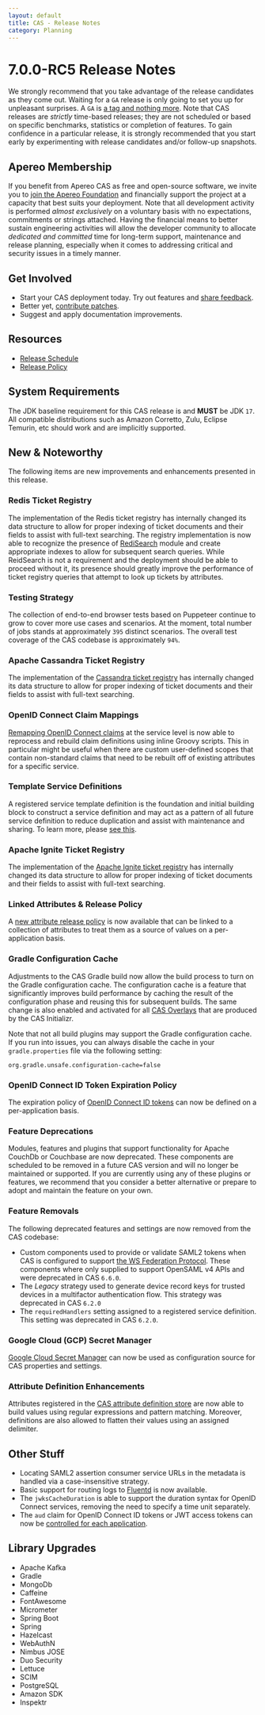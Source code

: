 ```yaml
---
layout: default
title: CAS - Release Notes
category: Planning
---
```


# 7.0.0-RC5 Release Notes

We strongly recommend that you take advantage of the release candidates as they come out. Waiting for a `GA` release is only going to set
you up for unpleasant surprises. A `GA` is [a tag and nothing more](https://apereo.github.io/2017/03/08/the-myth-of-ga-rel/). Note
that CAS releases are *strictly* time-based releases; they are not scheduled or based on specific benchmarks,
statistics or completion of features. To gain confidence in a particular
release, it is strongly recommended that you start early by experimenting with release candidates and/or follow-up snapshots.

## Apereo Membership

If you benefit from Apereo CAS as free and open-source software, we invite you
to [join the Apereo Foundation](https://www.apereo.org/content/apereo-membership)
and financially support the project at a capacity that best suits your deployment. Note that all development activity is performed
*almost exclusively* on a voluntary basis with no expectations, commitments or strings attached. Having the financial means to better
sustain engineering activities will allow the developer community to allocate *dedicated and committed* time for long-term support,
maintenance and release planning, especially when it comes to addressing critical and security issues in a timely manner.

## Get Involved

- Start your CAS deployment today. Try out features and [share feedback](/cas/Mailing-Lists.html).
- Better yet, [contribute patches](/cas/developer/Contributor-Guidelines.html).
- Suggest and apply documentation improvements.

## Resources

- [Release Schedule](https://github.com/apereo/cas/milestones)
- [Release Policy](/cas/developer/Release-Policy.html)

## System Requirements

The JDK baseline requirement for this CAS release is and **MUST** be JDK `17`. All compatible distributions
such as Amazon Corretto, Zulu, Eclipse Temurin, etc should work and are implicitly supported.

## New & Noteworthy

The following items are new improvements and enhancements presented in this release.
  
### Redis Ticket Registry
    
The implementation of the Redis ticket registry has internally changed its data structure to allow for proper indexing of
ticket documents and their fields to assist with full-text searching. The registry implementation is now able to recognize the
presence of [RediSearch](https://redis.io/docs/stack/search/) module and create appropriate indexes to allow for subsequent search queries.
While ReidSearch is not a requirement and the deployment should be able to proceed without it, its presence should greatly 
improve the performance of ticket registry queries that attempt to look up tickets by attributes.

### Testing Strategy

The collection of end-to-end browser tests based on Puppeteer continue to grow to cover more use cases
and scenarios. At the moment, total number of jobs stands at approximately `395` distinct scenarios. The overall
test coverage of the CAS codebase is approximately `94%`.

### Apache Cassandra Ticket Registry

The implementation of the [Cassandra ticket registry](../ticketing/Cassandra-Ticket-Registry.html) 
has internally changed its data structure to allow for proper indexing of
ticket documents and their fields to assist with full-text searching. 

### OpenID Connect Claim Mappings

[Remapping OpenID Connect claims](../authentication/OIDC-Authentication-Claims.html) at the service level is now able to reprocess and rebuild
claim definitions using inline Groovy scripts. This in particular might be useful when there are custom
user-defined scopes that contain non-standard claims that need to be rebuilt off of existing attributes for a specific service.
            
### Template Service Definitions

A registered service template definition is the foundation and initial building block to construct a service definition
and may act as a pattern of all future service definition to reduce duplication and assist with maintenance and sharing.
To learn more, please [see this](../services/Configuring-Service-Template-Definitions.html).

### Apache Ignite Ticket Registry

The implementation of the [Apache Ignite ticket registry](../ticketing/Cassandra-Ticket-Registry.html)
has internally changed its data structure to allow for proper indexing of
ticket documents and their fields to assist with full-text searching.

### Linked Attributes & Release Policy

A [new attribute release policy](../integration/Attribute-Release-Policy-ReturnLinked.html) is now available 
that can be linked to a collection of attributes to treat them as a source of values on a per-application basis.
                                                                                                 
### Gradle Configuration Cache

Adjustments to the CAS Gradle build now allow the build process to turn on the Gradle configuration cache. The configuration cache is a feature that
significantly improves build performance by caching the result of the configuration phase and reusing this for subsequent builds. The same change is
also enabled and activated for all [CAS Overlays](../installation/WAR-Overlay-Installation.html) that are produced by the CAS Initializr.

Note that not all build plugins may support the Gradle configuration cache. If you run into issues, you can always disable the cache in your `gradle.properties`
file via the following setting: 

```properties
org.gradle.unsafe.configuration-cache=false
```

### OpenID Connect ID Token Expiration Policy

The expiration policy of [OpenID Connect ID tokens](../authentication/OIDC-Authentication-TokenExpirationPolicy.html) can 
now be defined on a per-application basis.

### Feature Deprecations

Modules, features and plugins that support functionality for Apache CouchDb or Couchbase are now deprecated.
These components are scheduled to be removed in a future CAS version and will no longer be maintained or supported. If you are currently using any of these 
plugins or features, we recommend that you consider a better alternative or prepare to adopt and maintain the feature on your own. 

### Feature Removals
 
The following deprecated features and settings are now removed from the CAS codebase:

- Custom components used to provide or validate SAML2 tokens when CAS is configured to support [the WS Federation Protocol](../protocol/WS-Federation-Protocol.html). These components where only supplied to support OpenSAML v4 APIs and were deprecated in CAS `6.6.0`.
- The *Legacy* strategy used to generate device record keys for trusted devices in a multifactor authentication flow. This strategy was deprecated in CAS `6.2.0`
- The `requiredHandlers` setting assigned to a registered service definition. This setting was deprecated in CAS `6.2.0`.

### Google Cloud (GCP) Secret Manager

[Google Cloud Secret Manager](../configuration/Configuration-Server-Management-SpringCloud-GCP-SecretManager.html) can 
now be used as configuration source for CAS properties and settings. 

### Attribute Definition Enhancements

Attributes registered in the [CAS attribute definition store](../integration/Attribute-Definitions.html) are now able to build values
using regular expressions and pattern matching. Moreover, definitions are also allowed to flatten their values using an assigned delimiter.

## Other Stuff
        
- Locating SAML2 assertion consumer service URLs in the metadata is handled via a case-insensitive strategy.
- Basic support for routing logs to [Fluentd](../logging/Logging-Fluentd.html) is now available.
- The `jwksCacheDuration` is able to support the duration syntax for OpenID Connect services, removing the need to specify a time unit separately.
- The `aud` claim for OpenID Connect ID tokens or JWT access tokens can now be [controlled for each application](../authentication/OAuth-Authentication-Clients.html).

## Library Upgrades

- Apache Kafka
- Gradle
- MongoDb
- Caffeine
- FontAwesome
- Micrometer
- Spring Boot
- Spring
- Hazelcast
- WebAuthN
- Nimbus JOSE
- Duo Security
- Lettuce
- SCIM
- PostgreSQL
- Amazon SDK
- Inspektr

